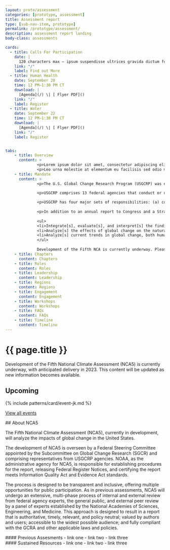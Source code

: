 ```yaml
---
layout: proto/assessment
categories: [prototype, assessment]
title: Assessment report
type: [sub-nav-item, prototype]
permalink: /prototype/assessment/
description: assessment report landing
body-class: assessments

cards:
  - title: Calls For Participation
    date: |
      120 characters max – ipsum suspendisse ultrices gravida dictum fusce ut placerat orci nulla
    link: "/"
    label: Find out More
  - title: Human Health
    date: September 20 
    time: 12 PM–1:30 PM CT
    download: |
      [Agenda](/) \| [ Flyer PDF]()
    link: "/"
    label: Register
  - title: Water
    date: September 22 
    time: 12 PM–1:30 PM CT
    download: |
      [Agenda](/) \| [ Flyer PDF]()
    link: "/"
    label: Register


tabs:
    - title: Overview
      content: >
              <p>Lorem ipsum dolor sit amet, consectetur adipiscing elit, sed do eiusmod tempor incididunt ut labore et dolore magna aliqua. In vitae turpis massa sed. Et odio pellentesque diam volutpat commodo sed egestas egestas fringilla. Amet cursus sit amet dictum sit amet justo donec. Porta lorem mollis aliquam ut porttitor. Netus et malesuada fames ac turpis egestas sed tempus urna. Viverra tellus in hac habitasse. Elementum curabitur vitae nunc sed velit dignissim. Cum sociis natoque penatibus et. Netus et malesuada fames ac turpis egestas maecenas pharetra convallis.</p>
              <p>Leo urna molestie at elementum eu facilisis sed odio morbi. Consequat id porta nibh venenatis cras sed felis. Lorem sed risus ultricies tristique nulla aliquet enim tortor. Eget velit aliquet sagittis id consectetur purus ut faucibus. Cursus mattis molestie a iaculis at. Morbi tristique senectus et netus et malesuada. Elementum eu facilisis sed odio morbi. Ut placerat orci nulla pellentesque dignissim enim sit amet. Tristique senectus et netus et. Et ligula ullamcorper malesuada proin libero. Lacus vestibulum sed arcu non odio euismod lacinia at.</p>
    - title: Mandate
      content: >
              <p>The U.S. Global Change Research Program (USGCRP) was established by Presidential initiative in 1989 and mandated by Congress in the Global Change Research Act (GCRA) of 1990. Its mandate is to develop and coordinate “a comprehensive and integrated United States research program which will assist the Nation and the world to understand, assess, predict, and respond to human-induced and natural processes of global change.”</p>

              <p>USGCRP comprises 13 federal agencies that conduct or use research on global change and its impacts on society. It functions under the direction of the Subcommittee on Global Change Research of the National Science and Technology Council’s Committee on Environment.</p>
        
              <p>USGCRP has four major sets of responsibilities: (a) coordinating global change research across the Federal Government, (b) developing and distributing mandated products, (c) helping to inform decisions, and (d) facilitating international research coordination.</p>  
        
              <p>In addition to an annual report to Congress and a Strategic Plan, the GCRA mandates that USGCRP prepare and submit to the President and the Congress a quadrennial assessment, referred to as the National Climate Assessment (NCA), which:</p>
        
              <ul>
              <li>Integrate[s], evaluate[s], and interpret[s] the findings of the Program and discuss[es] the scientific    uncertainties associated with such findings</li>
              <li>Analyze[s] the effects of global change on the natural environment, agriculture, energy production and use, land and water resources, transportation, human health and welfare, human social systems, and biological diversity</li>
              <li>Analyze[s] current trends in global change, both human-induced and natural, and project[s] major trends for the subsequent 25 to 100 years</li>
              </ul>
        
              Development of the Fifth NCA is currently underway. Please visit this page for periodic updates on its progress.
    - title: Chapters
      content: Chapters
    - title: Roles
      content: Roles
    - title: Leadership
      content: Leadership
    - title: Regions
      content: Regions
    - title: Engagement
      content: Engagement
    - title: Workshops
      content: Workshops
    - title: FAQs
      content: FAQs
    - title: Timeline
      content: Timeline
---
```

# {{ page.title }}

 <div class="usa-alert usa-alert--info">
    <div class="usa-alert__body">
      <p class="usa-alert__text">
        Development of the Fifth National Climate Assessment (NCA5) is currently underway, with anticipated delivery in 2023. This content will be updated as new information becomes available.
      </p>
    </div>
  </div>


## Upcoming
{% include patterns/card/event-jk.md %}

<a href="/">View all events <i class="fa-solid fa-arrow-right-long"></i></a>

<div class="content-rap" markdown="1">
<div class="article" markdown="1">
## About NCA5

The Fifth National Climate Assessment (NCA5), currently in development, will analyze the impacts of global change in the United States.
 
The development of NCA5 is overseen by a Federal Steering Committee appointed by the Subcommittee on Global Change Research (SGCR) and comprising representatives from USGCRP agencies. NOAA, as the administrative agency for NCA5, is responsible for establishing procedures for the report, releasing Federal Register Notices, and certifying the report meets Information Quality Act and Evidence Act standards. 
 
The process is designed to be transparent and inclusive, offering multiple opportunities for public participation. As in previous assessments, NCA5 will undergo an extensive, multi-phase process of internal and external review from federal agency experts, the general public, and external peer review by a panel of experts established by the National Academies of Sciences, Engineering, and Medicine. This approach is designed to result in a report that is authoritative, timely, relevant, and policy neutral; valued by authors and users; accessible to the widest possible audience; and fully compliant with the GCRA and other applicable laws and policies.
</div>
<div class="related-resources" markdown="1">
<div class="link-list" markdown="1">
#### Previous Assesments
- link one
- link two
- link three
</div>
<div class="link-list" markdown="1">
#### Sustained Resources
- link one
- link two
- link three
</div>
<div>